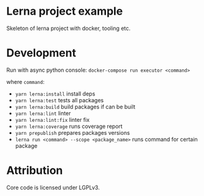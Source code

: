 # Lerna project example

Skeleton of lerna project with docker, tooling etc.

# Development

Run with async python console: `docker-compose run executor <command>`

where `command`:
- `yarn lerna:install` install deps
- `yarn lerna:test` tests all packages
- `yarn lerna:build` build packages if can be built
- `yarn lerna:lint` linter
- `yarn lerna:lint:fix` linter fix
- `yarn lerna:coverage` runs coverage report
- `yarn prepublish` prepares packages versions
- `lerna run <command> --scope <package_name>` runs command for certain package


# Attribution


Core code is licensed under LGPLv3.
